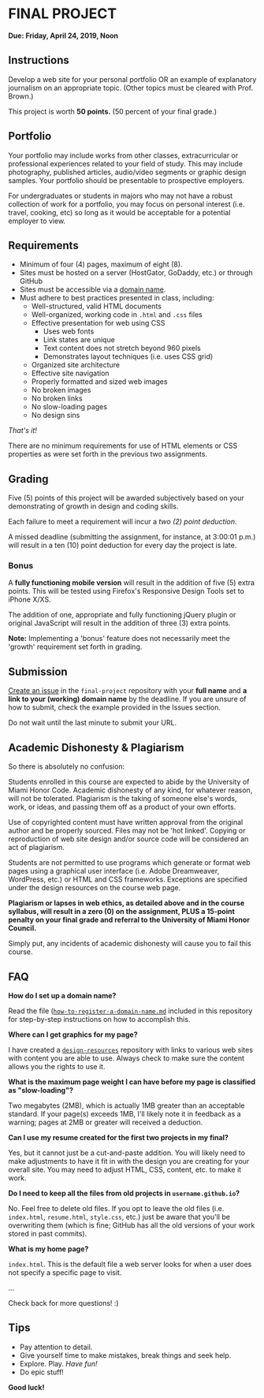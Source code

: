 # FINAL PROJECT

**Due: Friday, April 24, 2019, Noon**


## Instructions

Develop a web site for your personal portfolio OR an example of explanatory journalism on an appropriate topic. (Other topics must be cleared with Prof. Brown.)

This project is worth **50 points.** (50 percent of your final grade.)


## Portfolio

Your portfolio may include works from other classes, extracurricular or professional experiences related to your field of study. This may include photography, published articles, audio/video segments or graphic design samples. Your portfolio should be presentable to prospective employers.

For undergraduates or students in majors who may not have a robust collection of work for a portfolio, you may focus on personal interest (i.e. travel, cooking, etc) so long as it would be acceptable for a potential employer to view.


## Requirements

- Minimum of four (4) pages, maximum of eight (8).
- Sites must be hosted on a server (HostGator, GoDaddy, etc.) or through GitHub
- Sites must be accessible via a [domain name](https://github.com/b-ivey/final-project/blob/master/how-to-register-a-domain-name.md).
- Must adhere to best practices presented in class, including:
  - Well-structured, valid HTML documents
  - Well-organized, working code in `.html` and `.css` files
  - Effective presentation for web using CSS
    - Uses web fonts
    - Link states are unique
    - Text content does not stretch beyond 960 pixels
    - Demonstrates layout techniques (i.e. uses CSS grid)
  - Organized site architecture
  - Effective site navigation
  - Properly formatted and sized web images
  - No broken images
  - No broken links
  - No slow-loading pages
  - No design sins

*That's it!*

There are no minimum requirements for use of HTML elements or CSS properties as were set forth in the previous two assignments.


## Grading

Five (5) points of this project will be awarded subjectively based on your demonstrating of growth in design and coding skills.

Each failure to meet a requirement will incur a *two (2) point deduction*.

A missed deadline (submitting the assignment, for instance, at 3:00:01 p.m.) will result in a ten (10) point deduction for every day the project is late.

### Bonus

A **fully functioning mobile version** will result in the addition of five (5) extra points. This will be tested using Firefox's Responsive Design Tools set to iPhone X/XS.

The addition of one, appropriate and fully functioning jQuery plugin or original JavaScript will result in the addition of three (3) extra points.

**Note:** Implementing a 'bonus' feature does not necessarily meet the 'growth' requirement set forth in grading.


## Submission

[Create an issue](https://github.com/b-ivey/final-project/issues/1) in the `final-project` repository with your **full name** and **a link to your (working) domain name** by the deadline. If you are unsure of how to submit, check the example provided in the Issues section.

Do not wait until the last minute to submit your URL.


## Academic Dishonesty & Plagiarism

So there is absolutely no confusion:

Students enrolled in this course are expected to abide by the University of Miami Honor Code. Academic dishonesty of any kind, for whatever reason, will not be tolerated. Plagiarism is the taking of someone else's words, work, or ideas, and passing them off as a product of your own efforts.

Use of copyrighted content must have written approval from the original author and be properly sourced. Files may not be 'hot linked'. Copying or reproduction of web site design and/or source code will be considered an act of plagiarism.

Students are not permitted to use programs which generate or format web pages using a graphical user interface (i.e. Adobe Dreamweaver, WordPress, etc.) or HTML and CSS frameworks. Exceptions are specified under the design resources on the course web page.

**Plagiarism or lapses in web ethics, as detailed above and in the course syllabus, will result in a zero (0) on the assignment, PLUS a 15-point penalty on your final grade and referral to the University of Miami Honor Council.**

Simply put, any incidents of academic dishonesty will cause you to fail this course.


## FAQ

**How do I set up a domain name?**

Read the file ([`how-to-register-a-domain-name.md`](https://github.com/b-ivey/final-project/blob/master/how-to-register-a-domain-name.md) included in this repository for step-by-step instructions on how to accomplish this.

**Where can I get graphics for my page?**

I have created a [`design-resources`](https://github.com/umiami-web-design/design-resources) repository with links to various web sites with content you are able to use. Always check to make sure the content allows you the rights to use it.

**What is the maximum page weight I can have before my page is classified as "slow-loading"?**

Two megabytes (2MB), which is actually 1MB greater than an acceptable standard. If your page(s) exceeds 1MB, I'll likely note it in feedback as a warning; pages at 2MB or greater will received a deduction.

**Can I use my resume created for the first two projects in my final?**

Yes, but it cannot just be a cut-and-paste addition. You will likely need to make adjustments to have it fit in with the design you are creating for your overall site. You may need to adjust HTML, CSS, content, etc. to make it work.

**Do I need to keep all the files from old projects in `username.github.io`?**

No. Feel free to delete old files. If you opt to leave the old files (i.e. `index.html`, `resume.html`, `style.css`, etc.) just be aware that you'll be overwriting them (which is fine; GitHub has all the old versions of your work stored in past commits).

**What is my home page?**

`index.html`. This is the default file a web server looks for when a user does not specify a specific page to visit.

...

Check back for more questions! :)

## Tips

- Pay attention to detail.
- Give yourself time to make mistakes, break things and seek help.
- Explore. Play. *Have fun!*
- Do epic stuff!

**Good luck!**
